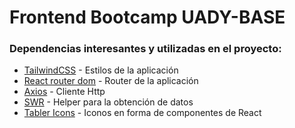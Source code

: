 # Frontend Bootcamp UADY-BASE

### Dependencias interesantes y utilizadas en el proyecto:

-   [TailwindCSS](https://tailwindcss.com/) - Estilos de la aplicación
-   [React router dom](https://reactrouter.com/en/main) - Router de la aplicación
-   [Axios](https://axios-http.com/docs/intro) - Cliente Http
-   [SWR](https://swr.vercel.app/es-ES) - Helper para la obtención de datos
-   [Tabler Icons](https://tabler-icons.io/) - Iconos en forma de componentes de React

